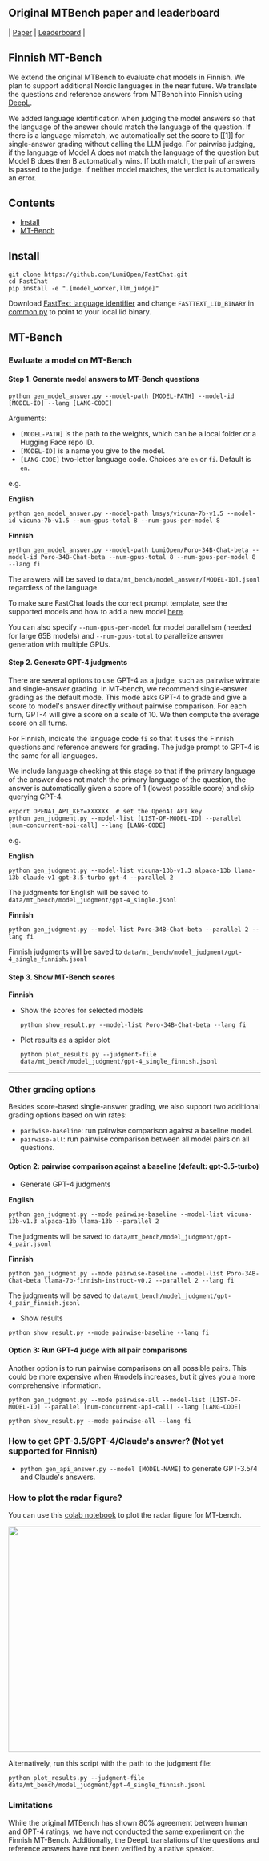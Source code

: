 ## Original MTBench paper and leaderboard
| [Paper](https://arxiv.org/abs/2306.05685) | [Leaderboard](https://huggingface.co/spaces/lmsys/chatbot-arena-leaderboard) |

## Finnish MT-Bench
We extend the original MTBench to evaluate chat models in Finnish. We plan to support additional Nordic languages in the near future. 
We translate the questions and reference answers from MTBench into Finnish using [DeepL](https://www.deepl.com/translator). 

We added language identification when judging the model answers so that the language of the answer should match the language of the question. If there is a language mismatch, we automatically set the score to [[1]] for single-answer grading without calling the LLM judge. 
For pairwise judging, if the language of Model A does not match the language of the question but Model B does then B automatically wins. If both match, the pair of answers is passed to the judge. If neither model matches, the verdict is automatically an error.

## Contents
- [Install](#install)
- [MT-Bench](#mt-bench)


## Install
```
git clone https://github.com/LumiOpen/FastChat.git
cd FastChat
pip install -e ".[model_worker,llm_judge]"
```
Download [FastText language identifier](https://fasttext.cc/docs/en/language-identification.html) and change `FASTTEXT_LID_BINARY` in [common.py](https://github.com/LumiOpen/FastChat/blob/main/fastchat/llm_judge/common.py) to point to your local lid binary.

## MT-Bench

### Evaluate a model on MT-Bench

#### Step 1. Generate model answers to MT-Bench questions
```
python gen_model_answer.py --model-path [MODEL-PATH] --model-id [MODEL-ID] --lang [LANG-CODE]
```
Arguments:
  - `[MODEL-PATH]` is the path to the weights, which can be a local folder or a Hugging Face repo ID.
  - `[MODEL-ID]` is a name you give to the model.
  - `[LANG-CODE]` two-letter language code. Choices are `en` or `fi`. Default is `en`.

e.g. 

**English**
```
python gen_model_answer.py --model-path lmsys/vicuna-7b-v1.5 --model-id vicuna-7b-v1.5 --num-gpus-total 8 --num-gpus-per-model 8 
```
**Finnish**
```
python gen_model_answer.py --model-path LumiOpen/Poro-34B-Chat-beta --model-id Poro-34B-Chat-beta --num-gpus-total 8 --num-gpus-per-model 8  --lang fi
```

The answers will be saved to `data/mt_bench/model_answer/[MODEL-ID].jsonl` regardless of the language.

To make sure FastChat loads the correct prompt template, see the supported models and how to add a new model [here](../../docs/model_support.md#how-to-support-a-new-model).

You can also specify `--num-gpus-per-model` for model parallelism (needed for large 65B models) and `--num-gpus-total` to parallelize answer generation with multiple GPUs.

#### Step 2. Generate GPT-4 judgments
There are several options to use GPT-4 as a judge, such as pairwise winrate and single-answer grading.
In MT-bench, we recommend single-answer grading as the default mode.
This mode asks GPT-4 to grade and give a score to model's answer directly without pairwise comparison.
For each turn, GPT-4 will give a score on a scale of 10. We then compute the average score on all turns.

For Finnish, indicate the language code `fi` so that it uses the Finnish questions and reference answers for grading. The judge prompt to GPT-4 is the same for all languages. 

We include language checking at this stage so that if the primary language of the answer does not match the primary language of the question, the answer is automatically given a score of 1 (lowest possible score) and skip querying GPT-4. 
```
export OPENAI_API_KEY=XXXXXX  # set the OpenAI API key
python gen_judgment.py --model-list [LIST-OF-MODEL-ID] --parallel [num-concurrent-api-call] --lang [LANG-CODE]
```

e.g.

**English**
```
python gen_judgment.py --model-list vicuna-13b-v1.3 alpaca-13b llama-13b claude-v1 gpt-3.5-turbo gpt-4 --parallel 2
```
The judgments for English will be saved to `data/mt_bench/model_judgment/gpt-4_single.jsonl`

**Finnish**
```
python gen_judgment.py --model-list Poro-34B-Chat-beta --parallel 2 --lang fi
```
Finnish judgments will be saved to `data/mt_bench/model_judgment/gpt-4_single_finnish.jsonl`



#### Step 3. Show MT-Bench scores

**Finnish**

- Show the scores for selected models
  ```
  python show_result.py --model-list Poro-34B-Chat-beta --lang fi
  ```
- Plot results as a spider plot
  ```
  python plot_results.py --judgment-file data/mt_bench/model_judgment/gpt-4_single_finnish.jsonl
  ```

---

### Other grading options 
Besides score-based single-answer grading, we also support two additional grading options based on win rates:
- `pariwise-baseline`: run pairwise comparison against a baseline model.
- `pairwise-all`: run pairwise comparison between all model pairs on all questions.

#### Option 2: pairwise comparison against a baseline (default: gpt-3.5-turbo)

- Generate GPT-4 judgments

**English** 
```
python gen_judgment.py --mode pairwise-baseline --model-list vicuna-13b-v1.3 alpaca-13b llama-13b --parallel 2
```
The judgments will be saved to `data/mt_bench/model_judgment/gpt-4_pair.jsonl`

**Finnish** 
```
python gen_judgment.py --mode pairwise-baseline --model-list Poro-34B-Chat-beta llama-7b-finnish-instruct-v0.2 --parallel 2 --lang fi
```
The judgments will be saved to `data/mt_bench/model_judgment/gpt-4_pair_finnish.jsonl`

- Show results
```
python show_result.py --mode pairwise-baseline --lang fi
```

#### Option 3: Run GPT-4 judge with all pair comparisons

Another option is to run pairwise comparisons on all possible pairs.
This could be more expensive when #models increases, but it gives you a more comprehensive information.

```
python gen_judgment.py --mode pairwise-all --model-list [LIST-OF-MODEL-ID] --parallel [num-concurrent-api-call] --lang [LANG-CODE]
```

```
python show_result.py --mode pairwise-all --lang fi
```

### How to get GPT-3.5/GPT-4/Claude's answer? (Not yet supported for Finnish)
- `python gen_api_answer.py --model [MODEL-NAME]` to generate GPT-3.5/4 and Claude's answers.


### How to plot the radar figure?

You can use this [colab notebook](https://colab.research.google.com/drive/15O3Y8Rxq37PuMlArE291P4OC6ia37PQK#scrollTo=5i8R0l-XqkgO) to plot the radar figure for MT-bench.

<img src="data/mt_bench/misc/radar.png" width="600" height="450">

Alternatively, run this script with the path to the judgment file:
```
python plot_results.py --judgment-file data/mt_bench/model_judgment/gpt-4_single_finnish.jsonl
```

### Limitations
While the original MTBench has shown 80% agreement between human and GPT-4 ratings, we have not conducted the same experiment on the Finnish MT-Bench. Additionally, the DeepL translations of the questions and reference answers have not been verified by a native speaker.

